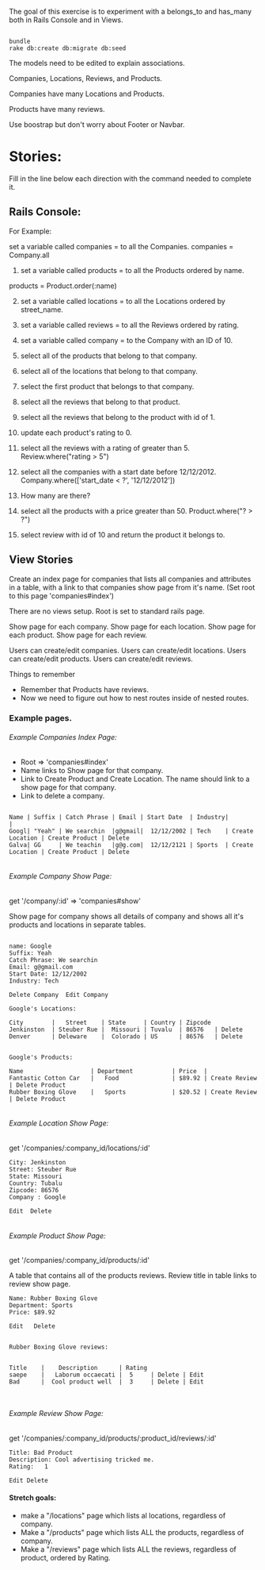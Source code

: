 The goal of this exercise is to experiment with a belongs_to and has_many both in Rails Console and in Views.

```

bundle
rake db:create db:migrate db:seed

```

The models need to be edited to explain associations.

Companies, Locations, Reviews, and Products.

Companies have many Locations and Products.

Products have many reviews.

Use boostrap but don't worry about Footer or Navbar.





# Stories:

Fill in the line below each direction with the command needed to complete it.

## Rails Console:

For Example:

set a variable called companies = to all the Companies.
  companies = Company.all

1. set a variable called products = to all the Products ordered by name.

  products = Product.order(:name)

2. set a variable called locations = to all the Locations ordered by street_name.


3. set a variable called reviews = to all the Reviews ordered by rating.


4. set a variable called company = to the Company with an ID of 10.


5. select all of the products that belong to that company.


6. select all of the locations that belong to that company.


7. select the first product that belongs to that company.


8. select all the reviews that belong to that product.


9. select all the reviews that belong to the product with id of 1.


10. update each product's rating to 0.


11. select all the reviews with a rating of greater than 5.  
    Review.where("rating  > 5")

12. select all the companies with a start date before 12/12/2012.  
    Company.where(['start_date < ?', '12/12/2012'])

13. How many are there?


14. select all the products with a price greater than 50. Product.where("? > ?")


15. select review with id of 10 and return the product it belongs to.



## View Stories

Create an index page for companies that lists all companies and attributes in a table, with a link to that companies show page from it's name.
(Set root to this page 'companies#index')

There are no views setup. Root is set to standard rails page.

Show page for each company.
Show page for each location.
Show page for each product.
Show page for each review.


Users can create/edit companies.
Users can create/edit locations.
Users can create/edit products.
Users can create/edit reviews.






Things to remember
* Remember that Products have reviews.
* Now we need to figure out how to nest routes inside of nested routes.



### Example pages.


###### Example Companies Index Page:
- Root => 'companies#index'
- Name links to Show page for that company.
- Link to Create Product and Create Location. The name should link to a show page for that company.
- Link to delete a company.



```

Name | Suffix | Catch Phrase | Email | Start Date  | Industry|                 |  
Googl| "Yeah" | We searchin  |g@gmail|  12/12/2002 | Tech    | Create Location | Create Product | Delete
Galva| GG     | We teachin   |g@g.com|  12/12/2121 | Sports  | Create Location | Create Product | Delete


```

###### Example Company Show Page:

get '/company/:id' => 'companies#show'

Show page for company shows all details of company and shows all it's products and locations in separate tables.


```

name: Google
Suffix: Yeah
Catch Phrase: We searchin
Email: g@gmail.com
Start Date: 12/12/2002
Industry: Tech

Delete Company  Edit Company

Google's Locations:

City        |   Street    | State     | Country | Zipcode
Jenkinston  | Steuber Rue |  Missouri | Tuvalu  | 86576   | Delete
Denver      | Deleware    |  Colorado | US      | 86576   | Delete


Google's Products:

Name                   | Department           | Price  |
Fantastic Cotton Car   |   Food               | $89.92 | Create Review | Delete Product
Rubber Boxing Glove    |   Sports             | $20.52 | Create Review | Delete Product


```

###### Example Location Show Page:

get '/companies/:company_id/locations/:id'

```
City: Jenkinston
Street: Steuber Rue
State: Missouri
Country: Tubalu
Zipcode: 86576
Company : Google

Edit  Delete


```

###### Example Product Show Page:

get '/companies/:company_id/products/:id'

A table that contains all of the products reviews.
Review title in table links to review show page.


```
Name: Rubber Boxing Glove
Department: Sports
Price: $89.92

Edit   Delete


Rubber Boxing Glove reviews:


Title    |    Description      | Rating
saepe    |   Laborum occaecati |  5     | Delete | Edit
Bad      |  Cool product well  |  3     | Delete | Edit



```


###### Example Review Show Page:

get '/companies/:company_id/products/:product_id/reviews/:id'


```
Title: Bad Product
Description: Cool advertising tricked me.
Rating:   1

Edit Delete

```




#### Stretch goals:

* make a "/locations" page which lists al locations, regardless of company.
* Make a "/products" page which lists ALL the products, regardless of company.
* Make a "/reviews" page which lists ALL the reviews, regardless of product, ordered by Rating.
